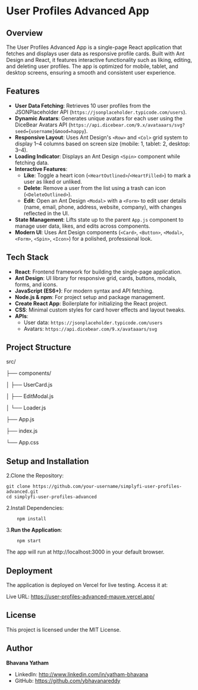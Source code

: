 # User Profiles Advanced App


## Overview
The User Profiles Advanced App is a single-page React application that fetches and displays user data as responsive profile cards. Built with Ant Design and React, it features interactive functionality such as liking, editing, and deleting user profiles. The app is optimized for mobile, tablet, and desktop screens, ensuring a smooth and consistent user experience.

## Features
- **User Data Fetching**: Retrieves 10 user profiles from the JSONPlaceholder API (`https://jsonplaceholder.typicode.com/users`).
- **Dynamic Avatars**: Generates unique avatars for each user using the DiceBear Avatars API (`https://api.dicebear.com/9.x/avataaars/svg?seed={username}&mood=happy`).
- **Responsive Layout**: Uses Ant Design's `<Row>` and `<Col>` grid system to display 1–4 columns based on screen size (mobile: 1, tablet: 2, desktop: 3–4).
- **Loading Indicator**: Displays an Ant Design `<Spin>` component while fetching data.
- **Interactive Features**:
  - **Like**: Toggle a heart icon (`<HeartOutlined>`/`<HeartFilled>`) to mark a user as liked or unliked.
  - **Delete**: Remove a user from the list using a trash can icon (`<DeleteOutlined>`).
  - **Edit**: Open an Ant Design `<Modal>` with a `<Form>` to edit user details (name, email, phone, address, website, company), with changes reflected in the UI.
- **State Management**: Lifts state up to the parent `App.js` component to manage user data, likes, and edits across components.
- **Modern UI**: Uses Ant Design components (`<Card>`, `<Button>`, `<Modal>`, `<Form>`, `<Spin>`, `<Icon>`) for a polished, professional look.

## Tech Stack
- **React**: Frontend framework for building the single-page application.
- **Ant Design**: UI library for responsive grid, cards, buttons, modals, forms, and icons.
- **JavaScript (ES6+)**: For modern syntax and API fetching.
- **Node.js & npm**: For project setup and package management.
- **Create React App**: Boilerplate for initializing the React project.
- **CSS**: Minimal custom styles for card hover effects and layout tweaks.
- **APIs**:
  - User data: `https://jsonplaceholder.typicode.com/users`
  - Avatars: `https://api.dicebear.com/9.x/avataaars/svg`

## Project Structure

src/

├── components/

│   ├── UserCard.js

│   ├── EditModal.js

│   └── Loader.js

├── App.js

├── index.js

└── App.css


## Setup and Installation
2.Clone the Repository:
   ```
   git clone https://github.com/your-username/simplyfi-user-profiles-advanced.git
   cd simplyfi-user-profiles-advanced
```

2.Install Dependencies:
```
    npm install
```
3.**Run the Application**:
```
    npm start
```
The app will run at http://localhost:3000 in your default browser.

## Deployment

The application is deployed on Vercel for live testing. Access it at:

Live URL: https://user-profiles-advanced-mauve.vercel.app/

## License 
This project is licensed under the MIT License. 

## Author  
**Bhavana Yatham**  
 
- LinkedIn: http://www.linkedin.com/in/yatham-bhavana  
- GitHub: https://github.com/ybhavanareddy

